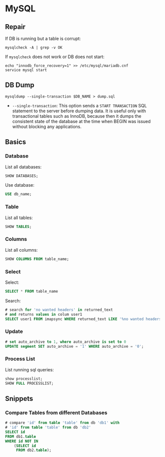 # MySQL

## Repair

If DB is running but a table is corrupt:

```shell
mysqlcheck -A | grep -v OK
```

If `mysqlcheck` does not work or DB does not start:

```
echo "innodb_force_recovery=1" >> /etc/mysql/mariadb.cnf
service mysql start
```

## DB Dump

```shell
mysqldump --single-transaction $DB_NAME > dump.sql
```

* `--single-transaction`: This option sends a `START TRANSACTION` SQL statement to the server
           before dumping data. It is useful only with transactional tables
           such as InnoDB, because then it dumps the consistent state of the
           database at the time when BEGIN was issued without blocking any
           applications.

## Basics

### Database

List all databases:

```sql
SHOW DATABASES;
```

Use database:

```sql
USE db_name;
```

### Table

List all tables:

```sql
SHOW TABLES;
```

### Columns

List all columns:

```sql
SHOW COLUMNS FROM table_name;
```

### Select

Select:

```sql
SELECT * FROM table_name
```

Search:

```sql
# search for 'no wanted headers' in returned_text
# and returns values in colum user1
SELECT user1 FROM imapsync WHERE returned_text LIKE '%no wanted headers%';
```

### Update

```sql
# set auto_archive to 1, where auto_archive is set to 0
UPDATE segment SET auto_archive = '1' WHERE auto_archive = '0';
```

### Process List

List running sql queries:

```sql
show processlist;
SHOW FULL PROCESSLIST;
```

## Snippets

### Compare Tables from different Databases

```sql
# compare 'id' from table 'table' from db 'db1' with
# 'id' from table 'table' from db 'db2'
SELECT id
FROM db1.table
WHERE id NOT IN
    (SELECT id
     FROM db2.table);
```
